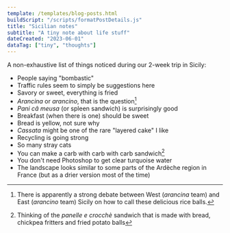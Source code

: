 ```yaml
---
template: /templates/blog-posts.html
buildScript: "/scripts/formatPostDetails.js"
title: "Sicilian notes"
subtitle: "A tiny note about life stuff"
dateCreated: "2023-06-01"
dataTag: ["tiny", "thoughts"]
---
```


A non-exhaustive list of things noticed during our 2-week trip in Sicily:

- People saying "bombastic"
- Traffic rules seem to simply be suggestions here
- Savory or sweet, everything is fried
- _Arancina_ or _arancino_, that is the question[^1]
- _Pani câ meusa_ (or spleen sandwich) is surprisingly good
- Breakfast (when there is one) should be sweet
- Bread is yellow, not sure why
- _Cassata_ might be one of the rare "layered cake" I like
- Recycling is going strong
- So many stray cats
- You can make a carb with carb with carb sandwich[^2]
- You don't need Photoshop to get clear turquoise water 
- The landscape looks similar to some parts of the Ardèche region in France (but as a drier version most of the time)

[^1]: There is apparently a strong debate between West (_arancina_ team) and East (_arancino_ team) Sicily on how to call these delicious rice balls.
[^2]: Thinking of the _panelle e crocchè_ sandwich that is made with bread, chickpea fritters and fried potato balls

